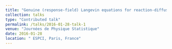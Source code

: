 ```yaml
---
title: "Genuine (response-field) Langevin equations for reaction-diffusion processes "
collection: talks
type: "Contributed talk"
permalink: /talks/2016-01-28-talk-1
venue: "Journées de Physique Statistique"
date: 2016-01-28
location: " ESPCI, Paris, France"
---
```

